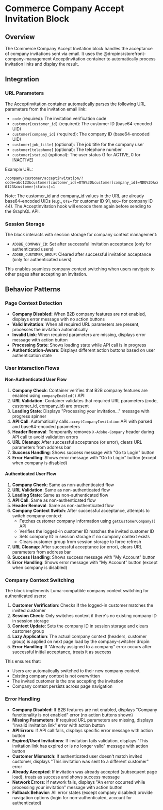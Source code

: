 # Commerce Company Accept Invitation Block

## Overview

The Commerce Company Accept Invitation block handles the acceptance of company invitations sent via email. It uses the @dropins/storefront-company-management AcceptInvitation container to automatically process invitation links and display the result.

## Integration

<!-- ### Block Configuration

No block configuration is read via `readBlockConfig()`. -->

### URL Parameters

The AcceptInvitation container automatically parses the following URL parameters from the invitation email link:

- `code` (required): The invitation verification code
- `customer[customer_id]` (required): The customer ID (base64-encoded UID)
- `customer[company_id]` (required): The company ID (base64-encoded UID)
- `customer[job_title]` (optional): The job title for the company user
- `customer[telephone]` (optional): The telephone number
- `customer[status]` (optional): The user status (1 for ACTIVE, 0 for INACTIVE)

Example URL:
```
/company/customer/acceptinvitation/?code=abc123&customer[customer_id]=OTE%3D&customer[company_id]=NDQ%3D&customer[job_title]=Manager&customer[telephone]=555-0123&customer[status]=1
```

Note: The customer_id and company_id values in the URL are already base64-encoded UIDs (e.g., `OTE=` for customer ID 91, `NDQ=` for company ID 44). The AcceptInvitation hook will encode them again before sending to the GraphQL API.

<!-- ### Local Storage

No localStorage keys are used by this block. -->

### Session Storage

The block interacts with session storage for company context management:

- `ADOBE_COMPANY_ID`: Set after successful invitation acceptance (only for authenticated users)
- `ADOBE_CUSTOMER_GROUP`: Cleared after successful invitation acceptance (only for authenticated users)

This enables seamless company context switching when users navigate to other pages after accepting an invitation.

<!-- ### Events

#### Event Listeners

No direct event listeners are implemented in this block.

#### Event Emitters

No events are emitted by this block. -->

## Behavior Patterns

### Page Context Detection

- **Company Disabled**: When B2B company features are not enabled, displays error message with no action buttons
- **Valid Invitation**: When all required URL parameters are present, processes the invitation automatically
- **Invalid Link**: When required parameters are missing, displays error message with action button
- **Processing State**: Shows loading state while API call is in progress
- **Authentication-Aware**: Displays different action buttons based on user authentication state

### User Interaction Flows

#### Non-Authenticated User Flow

1. **Company Check**: Container verifies that B2B company features are enabled using `companyEnabled()` API
2. **URL Validation**: Container validates that required URL parameters (code, customer_id, company_id) are present
3. **Loading State**: Displays "Processing your invitation..." message with progress spinner
4. **API Call**: Automatically calls `acceptCompanyInvitation` API with parsed and base64-encoded parameters
5. **Header Removal**: Temporarily removes `X-Adobe-Company` header during API call to avoid validation errors
6. **URL Cleanup**: After successful acceptance (or error), clears URL parameters from address bar
7. **Success Handling**: Shows success message with "Go to Login" button
8. **Error Handling**: Shows error message with "Go to Login" button (except when company is disabled)

#### Authenticated User Flow

1. **Company Check**: Same as non-authenticated flow
2. **URL Validation**: Same as non-authenticated flow
3. **Loading State**: Same as non-authenticated flow
4. **API Call**: Same as non-authenticated flow
5. **Header Removal**: Same as non-authenticated flow
6. **Company Context Switch**: After successful acceptance, attempts to switch company context:
   - Fetches customer company information using `getCustomerCompany()` API
   - Verifies the logged-in customer ID matches the invited customer ID
   - Sets company ID in session storage if no company context exists
   - Clears customer group from session storage to force refresh
7. **URL Cleanup**: After successful acceptance (or error), clears URL parameters from address bar
8. **Success Handling**: Shows success message with "My Account" button
9. **Error Handling**: Shows error message with "My Account" button (except when company is disabled)

### Company Context Switching

The block implements Luma-compatible company context switching for authenticated users:

1. **Customer Verification**: Checks if the logged-in customer matches the invited customer
2. **Session Check**: Only switches context if there's no existing company ID in session storage
3. **Context Update**: Sets the company ID in session storage and clears customer group
4. **Lazy Application**: The actual company context (headers, customer group) is applied on next page load by the company-switcher dropin
5. **Error Handling**: If "Already assigned to a company" error occurs after successful initial acceptance, treats it as success

This ensures that:
- Users are automatically switched to their new company context
- Existing company context is not overwritten
- The invited customer is the one accepting the invitation
- Company context persists across page navigation

### Error Handling

- **Company Disabled**: If B2B features are not enabled, displays "Company functionality is not enabled" error (no action buttons shown)
- **Missing Parameters**: If required URL parameters are missing, displays "Invalid invitation link" error with action button
- **API Errors**: If API call fails, displays specific error message with action button
- **Expired/Used Invitations**: If invitation fails validation, displays "This invitation link has expired or is no longer valid" message with action button
- **Customer Mismatch**: If authenticated user doesn't match invited customer, displays "This invitation was sent to a different customer" error
- **Already Accepted**: If invitation was already accepted (subsequent page load), treats as success and shows success message
- **Network Errors**: If network fails, displays "An error occurred while processing your invitation" message with action button
- **Fallback Behavior**: All error states (except company disabled) provide navigation options (login for non-authenticated, account for authenticated)

